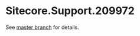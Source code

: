 # Sitecore.Support.209972

See [master branch](https://github.com/sitecoresupport/Sitecore.Support.209972) for details.